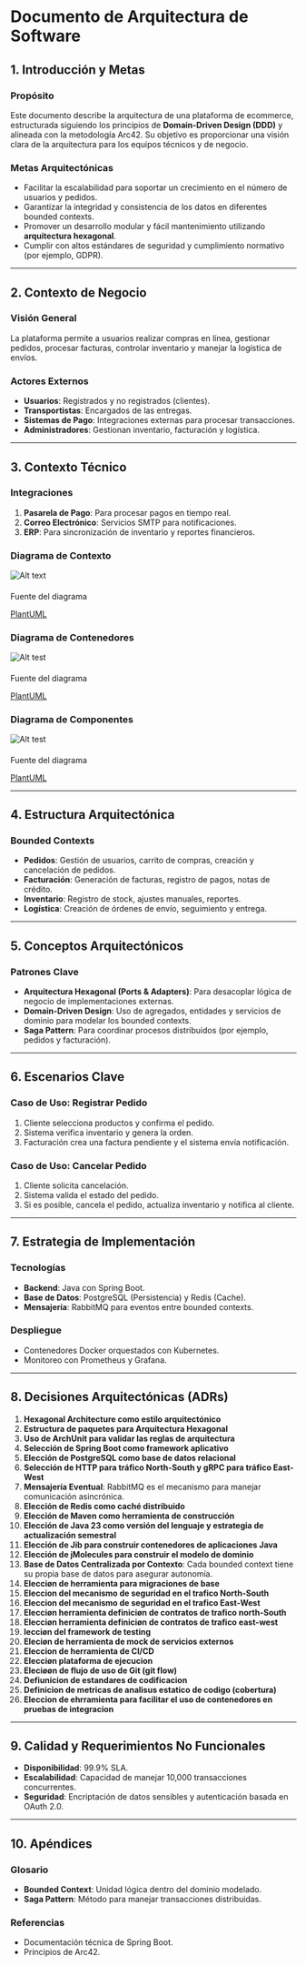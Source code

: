 
# Documento de Arquitectura de Software

## 1. Introducción y Metas
### Propósito
Este documento describe la arquitectura de una plataforma de ecommerce, estructurada siguiendo los principios de **Domain-Driven Design (DDD)** y alineada con la metodología Arc42. Su objetivo es proporcionar una visión clara de la arquitectura para los equipos técnicos y de negocio.

### Metas Arquitectónicas
- Facilitar la escalabilidad para soportar un crecimiento en el número de usuarios y pedidos.
- Garantizar la integridad y consistencia de los datos en diferentes bounded contexts.
- Promover un desarrollo modular y fácil mantenimiento utilizando **arquitectura hexagonal**.
- Cumplir con altos estándares de seguridad y cumplimiento normativo (por ejemplo, GDPR).

---
## 2. Contexto de Negocio
### Visión General
La plataforma permite a usuarios realizar compras en línea, gestionar pedidos, procesar facturas, controlar inventario y manejar la logística de envíos.

### Actores Externos
- **Usuarios**: Registrados y no registrados (clientes).
- **Transportistas**: Encargados de las entregas.
- **Sistemas de Pago**: Integraciones externas para procesar transacciones.
- **Administradores**: Gestionan inventario, facturación y logística.

---
## 3. Contexto Técnico
### Integraciones
1. **Pasarela de Pago**: Para procesar pagos en tiempo real.
2. **Correo Electrónico**: Servicios SMTP para notificaciones.
3. **ERP**: Para sincronización de inventario y reportes financieros.

### Diagrama de Contexto

![Alt text](c4.png)


####

Fuente del diagrama

[PlantUML](https://www.plantuml.com/plantuml/uml/VLN1RjGm4BtdAyoUjbA1Iqy8ePQq8AIAHhkj4AVLuCm6WsC7swbQK3-f9svSzySOnzwi5Q_IqsOyxyqRp_Fqt3emhczbyK8eBliQsTlox7LvjYcrSlZWtXN5zSNNcxlRpUrDjRcy-V9vUL8KJZY9x590Ow05HgYOhjbBLabmiDKc75nntRPeE1P5XSPgjUHI82MViaKPVYtevvtjmGZDVlN81CKCSBVx1unhnIImxi3PWG5c4AJu3OOHUsV0iaVMe7L2AufrM8jQsrUBatr9g5kXX7K6QcsesaNwxSj_Z62gVK-Il9HJjYKDFGaHkx-A2aZTx9ufZKF2J1JATjeC_TpkFuWQFEsLuc0QAk9lGf9CuZROmA1j_MWTjfkh1xVim8912HKqcc1L_FGe7_9KbT4SBRLFtvw7EO5jfuURcB1PDFU22rrgOz3phMF0yuLW47U_UnvYIZknfRueHQ6_IwxLLfWs1XBwzxfNDPZ7vM4WNjlnYIzEs9-2qLy63WCYv132Uc-VDwmAHoFq05_60SUC_T3yR6eSSHHUOUD7IurpK1pbE42BJIzQRpdVTMeJN-NfgDJH0reTa_iXiSYCvfWs5PsYWmiL-izu76kFvWxXu81vrQcBSz6VnjCPoOUaYUW4JIUUr6X94k57JtZhKwpJ_EUyGgdza0I7OmAlnvSs8v3iAp8R39uEDbWdqquT7JBJbnXbFXN52kLXFML-MuMbmqRx4gdjfGFsdNhHHeINc96aObTWgIum34Ap_DmmPIoIsi7ibK1pX2Dx_olaujlqcKVOT3Tcuq-t8yemMvBWnGGH1xFDSYPDfGiuROlQcUL8BtBTTxvDErvbjg6995tF6KCPBJ5Q8UsAKJ8LtlDa7QGRUxgTKr1Ye7mkWrjXicqdg-aSLUt_F_y7)


### Diagrama de Contenedores

![Alt test](c4-contenedores.png)

####

Fuente del diagrama

[PlantUML](https://www.plantuml.com/plantuml/uml/ZLR1Sjis4BthAr2Vv9cqlUJOwKIMdOndb9gndSdqv5c1AmvQ4CikGATEfn_KWq-zzQeVAvQYJAr2LjK9WBZlOVSzBF0c9k3KrdxsZGlMjoMQ7vQllr--VbXIIE02ye-psMhnyyt7-uVxc-BXykRJJ_FpsIovvD5SEgWOQZ0vJW8mO4cCqNnh2Wy9DiIxFwyirJMonTciG8uKvjOxp06lpDboDphBmu-n1NPaVclHkBp6ODFs7p2MWl5WcW6p0GR32Dvz0JOPlM68vibK69EZaDSQB5r9yRkpypqbbBKBBYQ6aZYpBGxdGl-k3yxSZnYIREMLsO1DBODrsxz39l1KRP_pPnOEa3D4Y0rnby_zVfAXGM2lWWMkCebKmaCq6PknWcvlTqynOVrmzNkQDn21qKC15UMmefzAb2m9LC5aCKhw5GcEIGxhXhfA7A55v4Td7Is96GNlhbyGlDtYRdEFs-TkBL1o6sV1EWeejRGKDexhVa7Wz_WNr8OI-6a-A9AX9YG_EpT_p4p-lLXg_XdNYwR98PzmRV98DdABO9CChaNu3NmHaBOtH2TtRndPcf9ojpVD08rx1ma_mvC8NLoRVYO4TmsxK9aBehIhWC20aLNh6l06ZATezWKSGQ-TPIfs1ZkgRBywmjEvIqnKujwSKcHWTccIvEtUVHIEYDuU-F84MszXeHFZJ75T3wxNLCCV_qtaJKnaVvs0Nr7bkeDpXBvwEL4dqa2ngXHD7I35TBcUb-j1c0k8A96Na2WUgLDGJ1NZtOULp1Q-1elTqUySRBLI4qnQdMCsBT4qfPPdYakfewcqHFy_DwMMPZiKIvDfnQR9Ilbwa6t4TBdBjvX3tcE8y0lozXdC8cwVWsKA7VGjhDSklVyWuoNLRN2stttd07r4_vpDRj4F5yjBaxd--YPnVO-HZoHM0lNrC8GlhCKIJTQf3Q8qU5T2YLrkLM_F7aDT15-PFcSUMvyWwooATtUNoG2PJzUfWzhpgqxMTMimaRopBhMo2p2Pz77xb-n7KilDRWzn67hKibPUhctmBoLKNfy8rtOVWr2tvIIEil8ep701Ju6eoevYw9jQC7GD3Xl52b7QIhJirZZL0nICgeNk1AVW-XefF5KJTTXFe8sKwhWy-ZHFeoaJJgMg7odwGJ9UP_qG6KoidnSZTTOm-svHj6llB1YKj6aihljorBAtQ7FI8w6x1uOshmRJ6ft46auuzsrMuscDJiDL69213_LvWw5iQ_yl)


### Diagrama de Componentes

![Alt test](c4-componentes.png)

####

Fuente del diagrama

[PlantUML](https://www.plantuml.com/plantuml/uml/dPRFRkCs4CRlUWes9mVedyiUYs8TnvkwSB6kdMtHKp2c9YvHYbH9obktw0FriAVSUlMBbQGLZyKmNYP0WCWav_jnz8s6V6iT6DSrilf2A2wx6jctapVVJDxSJNJJQeNAVLTLy_6lxp_StisdxsxlbhERxsz7brNbX9F8hWLi33J0VEGn12txYYqaEBZNvZ0tvRffq72igWKQgzM8In6MViak9eUd2__umNPWX6P_TCY47pF0tVu_O5mh9e6rHyslBowhrSuwREwkTATgCBiHpNgbP_0Nb-plYZ7cDwiS28Lcz17NuxRr8R_Wclcdi8ybUd1uc8LDtCDVGQJhDzU20TPltx8TWxeHIbXdeDO6hTzQGe1Mt833Zx3pYkF5ZFM_0c3L6g4sx4hhoBj1wuHMm2HOPhKKNBYkzfZVW0i_gYrh13VQejdwEHrf0KTlVnGNBB0MjRQ1q2yDAVIZpu7t3ogiQkEga1e7OuIBb0HoM1DoD5fAD5xY8Cvex0Jpuy-Jy6lwPmYFoONti9okRWduBEMG0HAY7mYAFy0Mml_v_c4ZU3HRuKRxV0k4bzXgw_CpEzAciIY_68T_OyxHQkRbmMcRAETU_plWhZF0lPU91SSP_x8_uyFzOMameeLDBer-nS267l0Q7-vFzlOiZDpeIMLs5EkJ0OGeT2K1vAsPgQr_3bzouWnDdFT5Ckiq__rf0k8eC324T5_Z2OcU0v8fH2ltfOn17Wmn9TuaaBmpSxqHrWaEYJ5-VFyfJfmtXg7QxZ_5nkKr3MuWyyd8HyZ08qAynYDvZ3x38ui8LcvH4OAS65BA74eOmqFiUZsgrtIeN875478TOfEJPQ6jsnXS_JIF6Da0HmNU_tWSy-IKyQWCQTW_KrhQHCkGr53pJ2hf799cou7KA9xIgDWpCFAk54RL7t3_LDKI9TsnZdUSsTDB5RHIS6gP8Uvn-U3YCWtoCBYK07C6jlj_3zK3uPjub3WDpTmLLYSg1cKq6cgmSLDK6QdKeuFbMkc9a0fILohNf9YS8ZMOOi7ammkAJzzPUXUQIsY00PF-BsaPjB4aA7Fj2MsWneFEkg_3z9P3QcduQKzutw89zR4sUOKeaJ6m7tfXPcbK_xiujsnbP4IINfJFCjMAOldIej4N9fm9fA7Yj3F5crT9-c4kxKGhYcMh_pZumfJJE58gypazrHBPn6VgoFbq4wMtgEgkaVy3)

---
## 4. Estructura Arquitectónica
### Bounded Contexts
- **Pedidos**: Gestión de usuarios, carrito de compras, creación y cancelación de pedidos.
- **Facturación**: Generación de facturas, registro de pagos, notas de crédito.
- **Inventario**: Registro de stock, ajustes manuales, reportes.
- **Logística**: Creación de órdenes de envío, seguimiento y entrega.

---
## 5. Conceptos Arquitectónicos
### Patrones Clave
- **Arquitectura Hexagonal (Ports & Adapters)**: Para desacoplar lógica de negocio de implementaciones externas.
- **Domain-Driven Design**: Uso de agregados, entidades y servicios de dominio para modelar los bounded contexts.
- **Saga Pattern**: Para coordinar procesos distribuidos (por ejemplo, pedidos y facturación).

---
## 6. Escenarios Clave
### Caso de Uso: Registrar Pedido
1. Cliente selecciona productos y confirma el pedido.
2. Sistema verifica inventario y genera la orden.
3. Facturación crea una factura pendiente y el sistema envía notificación.

### Caso de Uso: Cancelar Pedido
1. Cliente solicita cancelación.
2. Sistema valida el estado del pedido.
3. Si es posible, cancela el pedido, actualiza inventario y notifica al cliente.

---
## 7. Estrategia de Implementación
### Tecnologías
- **Backend**: Java con Spring Boot.
- **Base de Datos**: PostgreSQL (Persistencia) y Redis (Cache).
- **Mensajería**: RabbitMQ para eventos entre bounded contexts.

### Despliegue
- Contenedores Docker orquestados con Kubernetes.
- Monitoreo con Prometheus y Grafana.

---
## 8. Decisiones Arquitectónicas (ADRs)
1. **Hexagonal Architecture como estilo arquitectónico**
2. **Estructura de paquetes para Arquitectura Hexagonal**
3. **Uso de ArchUnit para validar las reglas de arquitectura**
4. **Selección de Spring Boot como framework aplicativo**
5. **Elección de PostgreSQL como base de datos relacional**
6. **Selección de HTTP para tráfico North-South y gRPC para tráfico East-West**
7. **Mensajería Eventual**: RabbitMQ es el mecanismo para manejar comunicación asincrónica.
8. **Elección de Redis como caché distribuido**
9. **Elección de Maven como herramienta de construcción**
10. **Elección de Java 23 como versión del lenguaje y estrategia de actualización semestral**
11. **Elección de Jib para construir contenedores de aplicaciones Java**
12. **Elección de jMolecules para construir el modelo de dominio**
13. **Base de Datos Centralizada por Contexto**: Cada bounded context tiene su propia base de datos para asegurar autonomía.
14. **Elecciøn de herramienta para migraciones de base**
15. **Eleccion del mecanismo de seguridad en el trafico North-South**
16. **Eleccion del mecanismo de seguridad en el trafico East-West**
17. **Elecciøn herramienta definiciøn de contratos de trafico north-South**
18. **Elecciøn herramienta definiciøn de contratos de trafico east-west**
19. **lecciøn del framework de testing**
20. **Eleciøn de herramienta de mock de servicios externos**
21. **Eleccion de herramienta de CI/CD**
22. **Elecciøn plataforma de ejecucion**
23. **Eleciøøn de flujo de uso de Git (git flow)**
24. **Defiunicion de estandares de codificacion**
25. **Definicion de metricas de analisus estatico de codigo (cobertura)**
26. **Eleccion de ehrramienta para facilitar el uso de contenedores en pruebas de integracion**


---
## 9. Calidad y Requerimientos No Funcionales
- **Disponibilidad**: 99.9% SLA.
- **Escalabilidad**: Capacidad de manejar 10,000 transacciones concurrentes.
- **Seguridad**: Encriptación de datos sensibles y autenticación basada en OAuth 2.0.

---
## 10. Apéndices
### Glosario
- **Bounded Context**: Unidad lógica dentro del dominio modelado.
- **Saga Pattern**: Método para manejar transacciones distribuidas.

### Referencias
- Documentación técnica de Spring Boot.
- Principios de Arc42.
